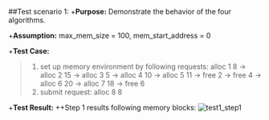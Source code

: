 ##Test scenario 1:
+**Purpose:**
Demonstrate the behavior of the four algorithms.

+**Assumption:**
max_mem_size = 100, mem_start_address = 0

+**Test Case:**
>1. set up memory environment by following requests:
    alloc 1 8 -> alloc 2 15 -> alloc 3 5 -> alloc 4 10 -> alloc 5 11 -> free 2
    -> free 4 -> alloc 6 20 -> alloc 7 18 -> free 6
>2. submit request: alloc 8 8

+**Test Result:**
++Step 1 results following memory blocks:
![test1_step1](https://github.com/ceciliazhou/dynamic_partition_simulator/blob/master/doc/resource/test1_step1.jpeg)
